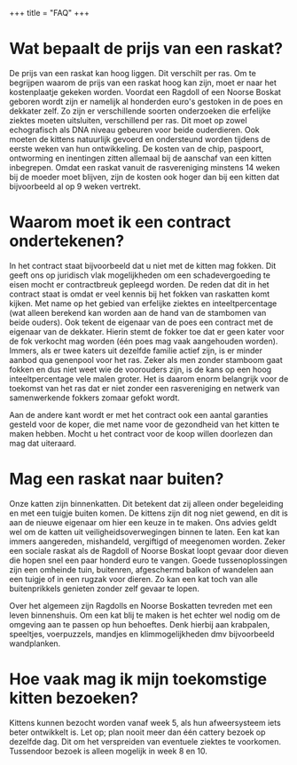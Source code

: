 +++
title = "FAQ"
+++

# Wat bepaalt de prijs van een raskat?

De prijs van een raskat kan hoog liggen. Dit verschilt per ras. Om te begrijpen waarom de prijs van een raskat hoog kan
zijn, moet er naar het kostenplaatje gekeken worden. Voordat een Ragdoll of een Noorse Boskat geboren wordt zijn er
namelijk al honderden euro's gestoken in de poes en dekkater zelf. Zo zijn er verschillende soorten onderzoeken die
erfelijke ziektes moeten uitsluiten, verschillend per ras. Dit moet op zowel echografisch als DNA niveau gebeuren voor
beide ouderdieren. Ook moeten de kittens natuurlijk gevoerd en ondersteund worden tijdens de eerste weken van hun
ontwikkeling. De kosten van de chip, paspoort, ontworming en inentingen zitten allemaal bij de aanschaf van een kitten
inbegrepen. Omdat een raskat vanuit de rasvereniging minstens 14 weken bij de moeder moet blijven, zijn de kosten ook
hoger dan bij een kitten dat bijvoorbeeld al op 9 weken vertrekt.

# Waarom moet ik een contract ondertekenen?

In het contract staat bijvoorbeeld dat u niet met de kitten mag fokken. Dit geeft ons op juridisch vlak mogelijkheden om
een schadevergoeding te eisen mocht er contractbreuk gepleegd worden. De reden dat dit in het contract staat is omdat er
veel kennis bij het fokken van raskatten komt kijken. Met name op het gebied van erfelijke ziektes en
inteeltpercentage (wat alleen berekend kan worden aan de hand van de stambomen van beide ouders). Ook tekent de eigenaar
van de poes een contract met de eigenaar van de dekkater. Hierin stemt de fokker toe dat er geen kater voor de fok
verkocht mag worden (één poes mag vaak aangehouden worden). Immers, als er twee katers uit dezelfde familie actief zijn,
is er minder aanbod qua genenpool voor het ras. Zeker als men zonder stamboom gaat fokken en dus niet weet wie de
voorouders zijn, is de kans op een hoog inteeltpercentage vele malen groter. Het is daarom enorm belangrijk voor de
toekomst van het ras dat er niet zonder een rasvereniging en netwerk van samenwerkende fokkers zomaar gefokt wordt.

Aan de andere kant wordt er met het contract ook een aantal garanties gesteld voor de koper, die met name voor de
gezondheid van het kitten te maken hebben. Mocht u het contract voor de koop willen doorlezen dan mag dat uiteraard.

# Mag een raskat naar buiten?

Onze katten zijn binnenkatten. Dit betekent dat zij alleen onder begeleiding en met een tuigje buiten komen. De kittens
zijn dit nog niet gewend, en dit is aan de nieuwe eigenaar om hier een keuze in te maken. Ons advies geldt wel om de
katten uit veiligheidsoverwegingen binnen te laten. Een kat kan immers aangereden, mishandeld, vergiftigd of meegenomen
worden. Zeker een sociale raskat als de Ragdoll of Noorse Boskat loopt gevaar door dieven die hopen snel een paar
honderd euro te vangen. Goede tussenoplossingen zijn een omheinde tuin, buitenren, afgeschermd balkon of wandelen aan
een tuigje of in een rugzak voor dieren. Zo kan een kat toch van alle buitenprikkels genieten zonder zelf gevaar te
lopen.

Over het algemeen zijn Ragdolls en Noorse Boskatten tevreden met een leven binnenshuis. Om een kat blij te maken is het
echter wel nodig om de omgeving aan te passen op hun behoeftes. Denk hierbij aan krabpalen, speeltjes, voerpuzzels,
mandjes en klimmogelijkheden dmv bijvoorbeeld wandplanken.

# Hoe vaak mag ik mijn toekomstige kitten bezoeken?

Kittens kunnen bezocht worden vanaf week 5, als hun afweersysteem iets beter ontwikkelt is. Let op; plan nooit meer dan
één cattery bezoek op dezelfde dag. Dit om het verspreiden van eventuele ziektes te voorkomen. Tussendoor bezoek is
alleen mogelijk in week 8 en 10.
